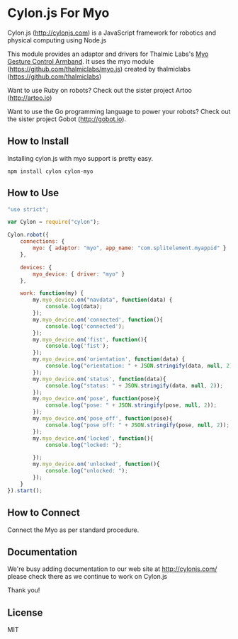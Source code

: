 # Cylon.js For Myo

Cylon.js (http://cylonjs.com) is a JavaScript framework for robotics and physical computing using Node.js

This module provides an adaptor and drivers for Thalmic Labs's [Myo Gesture Control Armband](http://myo.com). It uses the myo module (https://github.com/thalmiclabs/myo.js) created by thalmiclabs (https://github.com/thalmiclabs)

Want to use Ruby on robots? Check out the sister project Artoo (http://artoo.io)

Want to use the Go programming language to power your robots? Check out the sister project Gobot (http://gobot.io).

## How to Install

Installing cylon.js with myo support is pretty easy.

    npm install cylon cylon-myo

## How to Use

```javascript
"use strict";

var Cylon = require("cylon");

Cylon.robot({
    connections: {
        myo: { adaptor: "myo", app_name: "com.splitelement.myappid" }
    },

    devices: {
        myo_device: { driver: "myo" }
    },

    work: function(my) {
        my.myo_device.on("navdata", function(data) {
            console.log(data);
        });
        my.myo_device.on('connected', function(){
            console.log('connected');
        });
        my.myo_device.on('fist', function(){
            console.log('fist');
        });
        my.myo_device.on('orientation', function(data) {
            console.log("orientation: " + JSON.stringify(data, null, 2));
        });
        my.myo_device.on('status', function(data){
            console.log("status: " + JSON.stringify(data, null, 2));
        });
        my.myo_device.on('pose', function(pose){
            console.log("pose: " + JSON.stringify(pose, null, 2));
        });
        my.myo_device.on('pose_off', function(pose){
            console.log("pose off: " + JSON.stringify(pose, null, 2));
        });
        my.myo_device.on('locked', function(){
            console.log("locked: ");

        });
        my.myo_device.on('unlocked', function(){
            console.log("unlocked: ");
        });
    }
}).start();
```

## How to Connect

Connect the Myo as per standard procedure.

## Documentation

We're busy adding documentation to our web site at http://cylonjs.com/ please check there as we continue to work on Cylon.js

Thank you!

## License
MIT